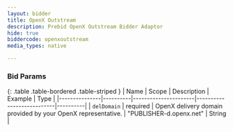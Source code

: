 ```yaml
---
layout: bidder
title: OpenX Outstream
description: Prebid OpenX Outstream Bidder Adaptor
hide: true
biddercode: openxoutstream
media_types: native

---
```



### Bid Params

{: .table .table-bordered .table-striped }
| Name          | Scope    | Description          | Example                   | Type     |
|---------------|----------|----------------------|---------------------------|----------|
| `delDomain` | required | OpenX delivery domain provided by your OpenX representative.  | "PUBLISHER-d.openx.net" | String | 
